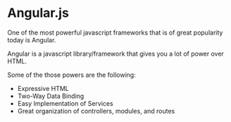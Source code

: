 # Angular.js

One of the most powerful javascript frameworks that is of great popularity today is Angular. 

Angular is a javascript library/framework that gives you a lot of power over HTML. 

Some of the those powers are the following:

- Expressive HTML
- Two-Way Data Binding 
- Easy Implementation of Services
- Great organization of controllers, modules, and routes

